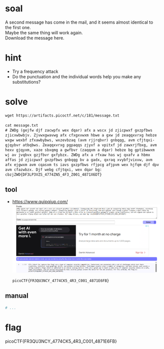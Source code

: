 # soal
A second message has come in the mail, and it seems almost identical to the first one. \
Maybe the same thing will work again. \
Download the message here.

# hint
- Try a frequency attack
- Do the punctuation and the individual words help you make any substitutions?

# solve
```
wget https://artifacts.picoctf.net/c/181/message.txt

cat message.txt
# ZWDg (gejfw djf zacwpfx wex dqar) afx a wscx jd zjicpwxf gxzpfbws zjicxwbwbjv. Zjvwxgwavwg afx cfxgxvwxm hbwe a gxw jd zeaqqxvrxg hebze wxgw wexbf zfxawbybws, wxzevbzaq (avm rjjrqbvr) gnbqqg, avm cfjtqxi-gjqybvr atbqbws. Zeaqqxvrxg pgpaqqs zjyxf a vpitxf jd zawxrjfbxg, avm hexv gjqyxm, xaze sbxqmg a gwfbvr (zaqqxm a dqar) hebze bg gptibwwxm wj av jvqbvx gzjfbvr gxfybzx. ZWDg afx a rfxaw has wj qxafv a hbmx affas jd zjicpwxf gxzpfbws gnbqqg bv a gadx, qxraq xvybfjvixvw, avm afx ejgwxm avm cqasxm ts iavs gxzpfbws rfjpcg afjpvm wex hjfqm djf dpv avm cfazwbzx. Djf webg cfjtqxi, wex dqar bg: cbzjZWD{DF3LP3VZS_4774ZN5_4F3_Z001_4871X6DT}
```

## tool
- https://www.quipqiup.com/
  ![alt text](docs/images/image-4.png)
  ```
  picoCTF{FR3QU3NCY_4774CK5_4R3_C001_4871E6FB}
  ```

## manual
```bash
# ...
```

# flag
picoCTF{FR3QU3NCY_4774CK5_4R3_C001_4871E6FB}